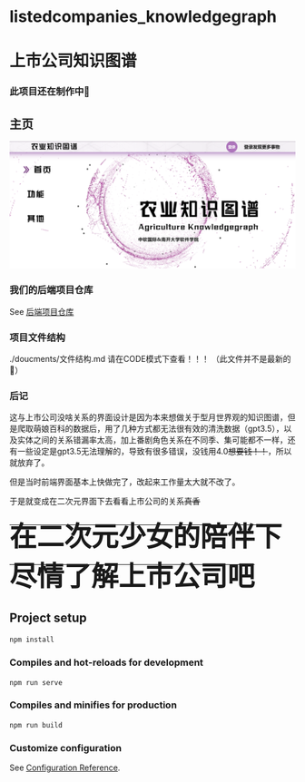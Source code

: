 # listedcompanies_knowledgegraph

# 上市公司知识图谱

### 此项目还在制作中🤧

## 主页

![](./documents/img/home.png)

### 我们的后端项目仓库

See [后端项目仓库](https://github.com/nkuAlexLee/agriculture_knowledgegraph_django)

### 项目文件结构
./doucments/文件结构.md 请在CODE模式下查看！！！ （此文件并不是最新的🥲）

### 后记

这与上市公司没啥关系的界面设计是因为本来想做关于型月世界观的知识图谱，但是爬取萌娘百科的数据后，用了几种方式都无法很有效的清洗数据（gpt3.5），以及实体之间的关系错漏率太高，加上番剧角色关系在不同季、集可能都不一样，还有一些设定是gpt3.5无法理解的，导致有很多错误，没钱用4.0<del>想要钱！！</del>，所以就放弃了。

但是当时前端界面基本上快做完了，改起来工作量太大就不改了。

于是就变成在二次元界面下去看看上市公司的关系<del>真香</del>

**<del><font size="200">在二次元少女的陪伴下尽情了解上市公司吧</font></del>**

## Project setup

```
npm install
```

### Compiles and hot-reloads for development

```
npm run serve
```

### Compiles and minifies for production

```
npm run build
```

### Customize configuration

See [Configuration Reference](https://cli.vuejs.org/config/).
